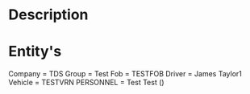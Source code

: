 # Description


# Entity's

Company = TDS
Group = Test
Fob = TESTFOB
Driver = James Taylor1
Vehicle = TESTVRN
PERSONNEL = Test Test ()